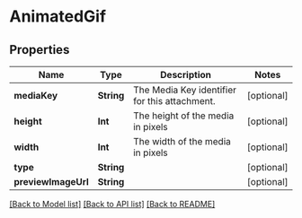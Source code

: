 # AnimatedGif

## Properties
Name | Type | Description | Notes
------------ | ------------- | ------------- | -------------
**mediaKey** | **String** | The Media Key identifier for this attachment. | [optional] 
**height** | **Int** | The height of the media in pixels | [optional] 
**width** | **Int** | The width of the media in pixels | [optional] 
**type** | **String** |  | [optional] 
**previewImageUrl** | **String** |  | [optional] 

[[Back to Model list]](../README.md#documentation-for-models) [[Back to API list]](../README.md#documentation-for-api-endpoints) [[Back to README]](../README.md)


